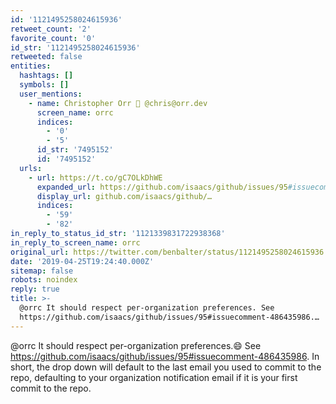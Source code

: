 ```yaml
---
id: '1121495258024615936'
retweet_count: '2'
favorite_count: '0'
id_str: '1121495258024615936'
retweeted: false
entities:
  hashtags: []
  symbols: []
  user_mentions:
    - name: Christopher Orr 🦣 @chris@orr.dev
      screen_name: orrc
      indices:
        - '0'
        - '5'
      id_str: '7495152'
      id: '7495152'
  urls:
    - url: https://t.co/gC7OLkDhWE
      expanded_url: https://github.com/isaacs/github/issues/95#issuecomment-486435986
      display_url: github.com/isaacs/github/…
      indices:
        - '59'
        - '82'
in_reply_to_status_id_str: '1121339831722938368'
in_reply_to_screen_name: orrc
original_url: https://twitter.com/benbalter/status/1121495258024615936
date: '2019-04-25T19:24:40.000Z'
sitemap: false
robots: noindex
reply: true
title: >-
  @orrc It should respect per-organization preferences. See
  https://github.com/isaacs/github/issues/95#issuecomment-486435986.…
---
```


@orrc It should respect per-organization preferences.😄 See https://github.com/isaacs/github/issues/95#issuecomment-486435986. In short, the drop down will default to the last email you used to commit to the repo, defaulting to your organization notification email if it is your first commit to the repo.